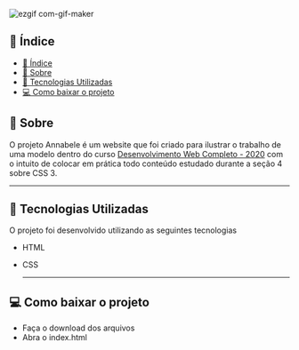![ezgif com-gif-maker](https://user-images.githubusercontent.com/73719899/113232731-18828280-9274-11eb-8916-b5421da46913.gif)

## 📜 Índice
- [📜 Índice](#-índice)
- [📝 Sobre](#-sobre)
- [👾 Tecnologias Utilizadas](#-tecnologias-utilizadas)
- [💻 Como baixar o projeto](#-como-baixar-o-projeto)

## 📝 Sobre 
O projeto Annabele é um website que foi criado para ilustrar o trabalho de uma modelo dentro do curso [Desenvolvimento Web Completo - 2020](https://www.udemy.com/course/web-completo/) com o intuito de colocar em prática todo conteúdo estudado durante a seção  4 sobre CSS 3. 

---
## 👾 Tecnologias Utilizadas 
O projeto foi desenvolvido utilizando as seguintes tecnologias 
- HTML  
- CSS

  ---
## 💻 Como baixar o projeto 
- Faça o download dos arquivos
- Abra o index.html
